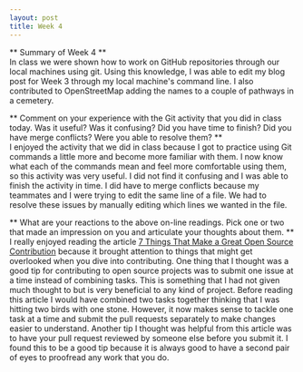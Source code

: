 ```yaml
---
layout: post
title: Week 4
---
```


** Summary of Week 4 **  
In class we were shown how to work on GitHub repositories through our local
machines using git. Using this knowledge, I was able to edit my blog post for
Week 3 through my local machine's command line. I also contributed to OpenStreetMap
adding the names to a couple of pathways in a cemetery.

** Comment on your experience with the Git activity that you did in class 
today. Was it useful? Was it confusing? Did you have time to finish? Did 
you have merge conflicts? Were you able to resolve them? **  
I enjoyed the activity that we did in class because I got to practice using Git
commands a little more and become more familiar with them. I now know what each
of the commands mean and feel more comfortable using them, so this activity was
very useful. I did not find it confusing and I was able to finish the activity in time.
I did have to merge conflicts because my teammates and I were trying to edit the same
line of a file. We had to resolve these issues by manually editing which lines we
wanted in the file.

** What are your reactions to the above on-line readings. Pick one or two
that made an impression on you and articulate your thoughts about them. **  
I really enjoyed reading the article [7 Things That Make a Great Open Source Contribution](https://blog.newrelic.com/engineering/open-source-contribution/)
because it brought attention to things that might get overlooked when you dive
into contributing. One thing that I thought was a good tip for contributing to open source
projects was to submit one issue at a time instead of combining tasks. 
This is something that I had not given much thought to but is very beneficial
to any kind of project. Before reading this article I would have combined two tasks
together thinking that I was hitting two birds with one stone. However, it now makes sense
to tackle one task at a time and submit the pull requests separately to make changes
easier to understand.
Another tip I thought was helpful from this article was to have your pull request reviewed 
by someone else before you submit it. I found this to be a good tip because it is always
good to have a second pair of eyes to proofread any work that you do.  
